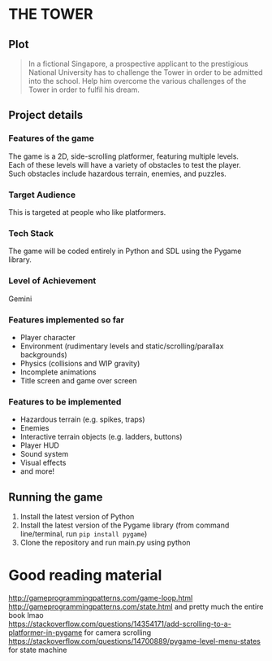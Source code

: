 # THE TOWER  
  
## Plot
> In a fictional Singapore, a prospective applicant to the prestigious National University has to challenge the Tower in order to be admitted into the school. Help him overcome the various challenges of the Tower in order to fulfil his dream.
  
## Project details
### Features of the game  
The game is a 2D, side-scrolling platformer, featuring multiple levels.  
Each of these levels will have a variety of obstacles to test the player.  
Such obstacles include hazardous terrain, enemies, and puzzles.  

### Target Audience  
This is targeted at people who like platformers.

### Tech Stack  
The game will be coded entirely in Python and SDL using the Pygame library.  

### Level of Achievement  
Gemini  

### Features implemented so far
- Player character
- Environment (rudimentary levels and static/scrolling/parallax backgrounds)
- Physics (collisions and WIP gravity) 
- Incomplete animations
- Title screen and game over screen

### Features to be implemented
- Hazardous terrain (e.g. spikes, traps)
- Enemies
- Interactive terrain objects (e.g. ladders, buttons)
- Player HUD
- Sound system
- Visual effects
- and more!

## Running the game  
1. Install the latest version of Python
2. Install the latest version of the Pygame library (from command line/terminal, run `pip install pygame`)
3. Clone the repository and run main.py using python


# Good reading material  
http://gameprogrammingpatterns.com/game-loop.html  
http://gameprogrammingpatterns.com/state.html and pretty much the entire book lmao  
https://stackoverflow.com/questions/14354171/add-scrolling-to-a-platformer-in-pygame for camera scrolling
https://stackoverflow.com/questions/14700889/pygame-level-menu-states for state machine
